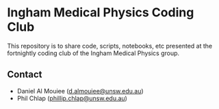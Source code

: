 # Ingham Medical Physics Coding Club

This repository is to share code, scripts, notebooks, etc presented at the fortnightly coding club of the Ingham Medical Physics group.

## Contact
 - Daniel Al Mouiee (<d.almouiee@unsw.edu.au>)
 - Phil Chlap (<phillip.chlap@unsw.edu.au>)
